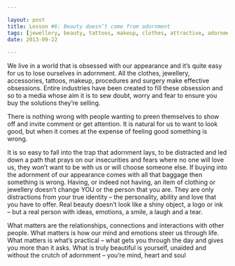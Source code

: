 ```yaml
---

layout: post
title: Lesson #6: Beauty doesn’t come from adornment
tags: [jewellery, beauty, tattoos, makeup, clothes, attractive, adornment]
date: 2013-09-22
 
---
```


We live in a world that is obsessed with our appearance and it’s quite easy for us to lose ourselves in adornment. All the clothes, jewellery, accessories, tattoos, makeup, procedures and surgery make effective obsessions. Entire industries have been created to fill these obsession and so to a media whose aim it is to sew doubt, worry and fear to ensure  you buy the solutions they’re selling.

There is nothing wrong with people wanting to preen themselves to show off and invite comment or get attention. It is natural for us to want to look good, but when it comes at the expense of feeling good something is wrong.

It is so easy to fall into the trap that adornment lays, to be distracted and led down a path that prays on our insecurities and fears where no one will love us, they won’t want to be with us or will choose someone else. If buying into the adornment of our appearance comes with all that baggage then something is wrong. Having, or indeed not having, an item of clothing or jewellery doesn’t change YOU or the person that you are. They are only distractions from your true identity – the personality, ability and love that you have to offer. Real beauty doesn’t look like a shiny object, a logo or ink – but a real person with ideas, emotions, a smile, a laugh and a tear.

What matters are the relationships, connections and interactions with other people. What matters is how our mind and emotions steer us through life. What matters is what’s practical – what gets you through the day and gives you more than it asks. What is truly beautiful is yourself, unaided and without the crutch of adornment – you’re mind, heart and soul